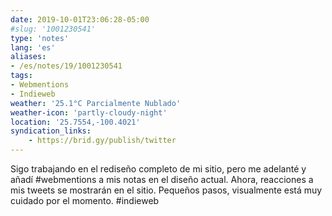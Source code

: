 ```yaml
---
date: 2019-10-01T23:06:28-05:00
#slug: '1001230541'
type: 'notes'
lang: 'es'
aliases:
- /es/notes/19/1001230541
tags:
- Webmentions
- Indieweb
weather: '25.1°C Parcialmente Nublado'
weather-icon: 'partly-cloudy-night'
location: '25.7554,-100.4021'
syndication_links:
    - https://brid.gy/publish/twitter
---
```

Sigo trabajando en el rediseño completo de mi sitio, pero me  adelanté y añadí #webmentions a mis notas en el diseño actual.
Ahora, reacciones a mis tweets se mostrarán en el sitio. Pequeños pasos, visualmente está muy cuidado por el momento. #indieweb
